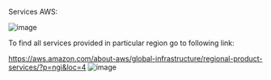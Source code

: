 Services AWS:

![image](https://user-images.githubusercontent.com/107784718/212014184-771b87f8-2b42-41c7-87fe-b7e98c69d832.png)

To find all services provided in particular region go to following link:

https://aws.amazon.com/about-aws/global-infrastructure/regional-product-services/?p=ngi&loc=4
![image](https://user-images.githubusercontent.com/107784718/212015543-dacc80e7-310e-4867-a59c-21babd336d7a.png)
